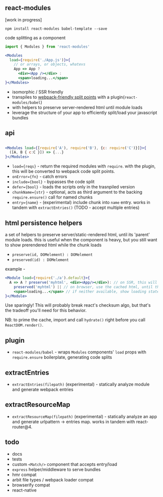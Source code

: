 react-modules
---

[work in progress]

`npm install react-modules babel-template --save`

code splitting as a component

```jsx
import { Modules } from 'react-modules'

<Modules   
  load={require('./App.js')}>{ 
    // or arrays, or objects, whatevs
    App => App ? 
      <div><App /></div> : 
      <span>loading...</span>
}</Modules>
```

- isomorphic / SSR friendly
- transpiles to [webpack-friendly split points](https://webpack.github.io/docs/code-splitting.html) with a plugin(`react-modules/babel`)
- with helpers to preserve server-rendered html until module loads
- leverage the structure of your app to efficiently split/load your javascript bundles 


api
---

## <Modules>
```jsx
<Modules load={[require('A'), require('B'), {c: require('C')}]}>{
  ([A, B { c:C }]) => {...}
}</Modules>
```

  - `load={reqs}` - return the required modules with `require`. with the plugin, this will be converted to webpack code split points.
  - `onError={fn}` - catch errors
  - `include={bool}` - bypasses the code split
  - `defer={bool}` - loads the scripts only in the trasnpiled version
  - `chunkName={str}` - optional, acts as third argument to the backing `require.ensure()` call for named chunks 
  - `entry={name}` - (experimental) include chunk into `name` entry. works in tandem with `extractEntries()` (TODO - accept multiple entries)


## html persistence helpers

a set of helpers to preserve server/static-rendered html, until its 'parent' module loads.
this is useful when the component is heavy, but you still want to show prerendered html while the chunk loads 

- `preserve(id, DOMelement) : DOMelement`
- `preserved(id) : DOMelement`

example - 
```jsx
<Module load={require('./a').default}>{
  A => A ? preserve('myhtml', <div><App/></div>): // on SSR, this will generate html
    preserved('myhtml') || // on browser, use the cached html, until the module loads up
    <span>loading...</span> // if neither available, show loading state
}</Module>
```

Use sparingly! This will probably break react's checksum algo, but that's the tradeoff you'll need for this behavior. 

NB: to prime the cache, import and call `hydrate()` right before you call `ReactDOM.render()`. 

## plugin 

- `react-modules/babel` - wraps `Modules` components' `load` props with `require.ensure` boilerplate, generating code splits

## extractEntries

- `extractEntries(filepath)` (experimental) - statically analyze module and generate webpack entries 

## extractResourceMap
- `extractResourceMap(filepath)` (experimental) - statically analyze an app and generate urlpattern -> entries map. works in tandem with react-router@4.

todo
---

- docs
- tests
- custom `<Match/>` component that accepts entry/load
- `express` helper/middleware to serve bundles
- hmr compat
- arbit file types / webpack loader compat
- browserify compat
- react-native
